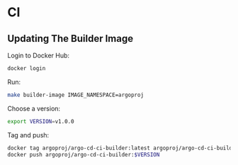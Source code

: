 # CI

## Updating The Builder Image

Login to Docker Hub:

```bash
docker login
```

Run:

```bash
make builder-image IMAGE_NAMESPACE=argoproj
```

Choose a version:

```bash
export VERSION=v1.0.0
```

Tag and push:

```bash
docker tag argoproj/argo-cd-ci-builder:latest argoproj/argo-cd-ci-builder:$VERSION
docker push argoproj/argo-cd-ci-builder:$VERSION
```